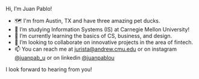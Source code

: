 Hi, I’m Juan Pablo!

- 🗺️ I'm from Austin, TX and have three amazing pet ducks.
- 👀 I’m studying Information Systems (IS) at Carnegie Mellon University!
- 🌱 I’m currently learning the basics of CS, business, and design.
- 💞️ I’m looking to collaborate on innovative projects in the area of fintech.
- 📫 You can reach me at jurista@andrew.cmu.edu or on instagram [@juanpab_u](https://instagram.com/juanpab_u) or on linkedin [@juanpablou](https://linkedin.com/juanpablou)

I look forward to hearing from you!
